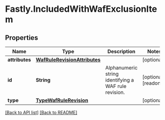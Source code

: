 # Fastly.IncludedWithWafExclusionItem

## Properties

Name | Type | Description | Notes
------------ | ------------- | ------------- | -------------
**attributes** | [**WafRuleRevisionAttributes**](WafRuleRevisionAttributes.md) |  | [optional] 
**id** | **String** | Alphanumeric string identifying a WAF rule revision. | [optional] [readonly] 
**type** | [**TypeWafRuleRevision**](TypeWafRuleRevision.md) |  | [optional] 



[[Back to API list]](../../README.md#endpoints) [[Back to README]](../../README.md)
